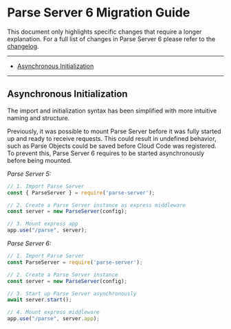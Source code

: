 # Parse Server 6 Migration Guide <!-- omit in toc -->

This document only highlights specific changes that require a longer explanation. For a full list of changes in Parse Server 6 please refer to the [changelog](https://github.com/parse-community/parse-server/blob/alpha/CHANGELOG.md).

---

- [Asynchronous Initialization](#asynchronous-initialization)

---

## Asynchronous Initialization

The import and initialization syntax has been simplified with more intuitive naming and structure.

Previously, it was possible to mount Parse Server before it was fully started up and ready to receive requests. This could result in undefined behavior, such as Parse Objects could be saved before Cloud Code was registered. To prevent this, Parse Server 6 requires to be started asynchronously before being mounted.

*Parse Server 5:*
```js
// 1. Import Parse Server
const { ParseServer } = require('parse-server');

// 2. Create a Parse Server instance as express middleware
const server = new ParseServer(config);

// 3. Mount express app
app.use("/parse", server);
```

*Parse Server 6:*
```js
// 1. Import Parse Server
const ParseServer = require('parse-server');

// 2. Create a Parse Server instance
const server = new ParseServer(config);

// 3. Start up Parse Server asynchronously
await server.start();

// 4. Mount express middleware
app.use("/parse", server.app);
```
